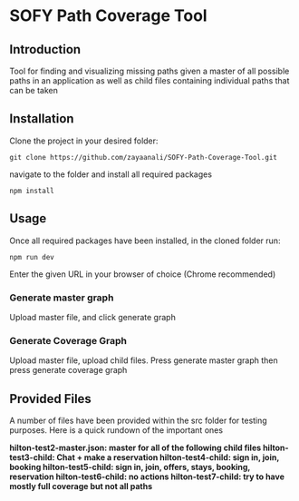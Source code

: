 # SOFY Path Coverage Tool

## Introduction
Tool for finding and visualizing missing paths given a master of all possible paths in an application as well as child files containing individual paths that can be taken



## Installation
Clone the project in your desired folder: <br>
``` 
git clone https://github.com/zayaanali/SOFY-Path-Coverage-Tool.git
```
navigate to the folder and install all required packages <br>
```
npm install
```


## Usage
Once all required packages have been installed, in the cloned folder run: <br>
```
npm run dev
```

Enter the given URL in your browser of choice (Chrome recommended)  <br>

### Generate master graph
Upload master file, and click generate graph

### Generate Coverage Graph
Upload master file, upload child files. Press generate master graph then press generate coverage graph 

## Provided Files
A number of files have been provided within the src folder for testing purposes. Here is a quick rundown of the important ones

<b>hilton-test2-master.json:<b> master for all of the following child files
<b>hilton-test3-child:<b> Chat + make a reservation
<b>hilton-test4-child:<b> sign in, join, booking
<b>hilton-test5-child:<b> sign in, join, offers, stays, booking, reservation
<b>hilton-test6-child:<b> no actions
<b>hilton-test7-child:<b> try to have mostly full coverage but not all paths


